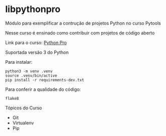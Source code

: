 # libpythonpro
Módulo para exemplificar a contrução de projetos Python no curso Pytools

Nesse curso é ensinado como contribuir com projetos de código aberto

Link para o curso: [Python Pro](#)

Suportada versão 3 do Python

Para instalar:
```console
python3 -m venv .venv
source .venv/bin/active
pip install -r requirements-dev.txt
```

Para conferir a qualidade do código:

```console
flake8
```

Tópicos do Curso

- Git
- Virtualenv
- Pip
